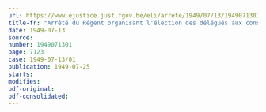 ```yaml
---
url: https://www.ejustice.just.fgov.be/eli/arrete/1949/07/13/1949071301/justel
title-fr: "Arrêté du Régent organisant l'élection des délégués aux conseils d'entreprises"
date: 1949-07-13
source:
number: 1949071301
page: 7123
case: 1949-07-13/01
publication: 1949-07-25
starts:
modifies:
pdf-original:
pdf-consolidated:
---
```


